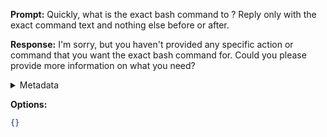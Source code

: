 **Prompt:**
Quickly, what is the exact bash command to ?
Reply only with the exact command text and nothing else before or after.

**Response:**
I'm sorry, but you haven't provided any specific action or command that you want the exact bash command for. Could you please provide more information on what you need?

<details><summary>Metadata</summary>

- Duration: 2091 ms
- Datetime: 2023-07-20T10:06:15.274478
- Model: gpt-3.5-turbo-0613

</details>

**Options:**
```json
{}
```

